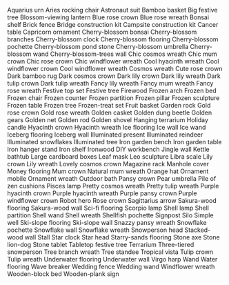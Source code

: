 Aquarius urn
Aries rocking chair
Astronaut suit
Bamboo basket
Big festive tree
Blossom-viewing lantern
Blue rose crown
Blue rose wreath
Bonsai shelf
Brick fence
Bridge construction kit
Campsite construction kit
Cancer table
Capricorn ornament
Cherry-blossom bonsai
Cherry-blossom branches
Cherry-blossom clock
Cherry-blossom flooring
Cherry-blossom pochette
Cherry-blossom pond stone
Cherry-blossom umbrella
Cherry-blossom wand
Cherry-blossom-trees wall
Chic cosmos wreath
Chic mum crown
Chic rose crown
Chic windflower wreath
Cool hyacinth wreath
Cool windflower crown
Cool windflower wreath
Cosmos wreath
Cute rose crown
Dark bamboo rug
Dark cosmos crown
Dark lily crown
Dark lily wreath
Dark tulip crown
Dark tulip wreath
Fancy lily wreath
Fancy mum wreath
Fancy rose wreath
Festive top set
Festive tree
Firewood
Frozen arch
Frozen bed
Frozen chair
Frozen counter
Frozen partition
Frozen pillar
Frozen sculpture
Frozen table
Frozen tree
Frozen-treat set
Fruit basket
Garden rock
Gold rose crown
Gold rose wreath
Golden casket
Golden dung beetle
Golden gears
Golden net
Golden rod
Golden shovel
Hanging terrarium
Holiday candle
Hyacinth crown
Hyacinth wreath
Ice flooring
Ice wall
Ice wand
Iceberg flooring
Iceberg wall
Illuminated present
Illuminated reindeer
Illuminated snowflakes
Illuminated tree
Iron garden bench
Iron garden table
Iron hanger stand
Iron shelf
Ironwood DIY workbench
Jingle wall
Kettle bathtub
Large cardboard boxes
Leaf mask
Leo sculpture
Libra scale
Lily crown
Lily wreath
Lovely cosmos crown
Magazine rack
Manhole cover
Money flooring
Mum crown
Natural mum wreath
Orange hat
Ornament mobile
Ornament wreath
Outdoor bath
Pansy crown
Pear umbrella
Pile of zen cushions
Pisces lamp
Pretty cosmos wreath
Pretty tulip wreath
Purple hyacinth crown
Purple hyacinth wreath
Purple pansy crown
Purple windflower crown
Robot hero
Rose crown
Sagittarius arrow
Sakura-wood flooring
Sakura-wood wall
Sci-fi flooring
Scorpio lamp
Shell lamp
Shell partition
Shell wand
Shell wreath
Shellfish pochette
Signpost
Silo
Simple well
Ski-slope flooring
Ski-slope wall
Snazzy pansy wreath
Snowflake pochette
Snowflake wall
Snowflake wreath
Snowperson head
Stacked-wood wall
Stall
Star clock
Star head
Starry-sands flooring
Stone axe
Stone lion-dog
Stone tablet
Tabletop festive tree
Terrarium
Three-tiered snowperson
Tree branch wreath
Tree standee
Tropical vista
Tulip crown
Tulip wreath
Underwater flooring
Underwater wall
Virgo harp
Wand
Water flooring
Wave breaker
Wedding fence
Wedding wand
Windflower wreath
Wooden-block bed
Wooden-plank sign
